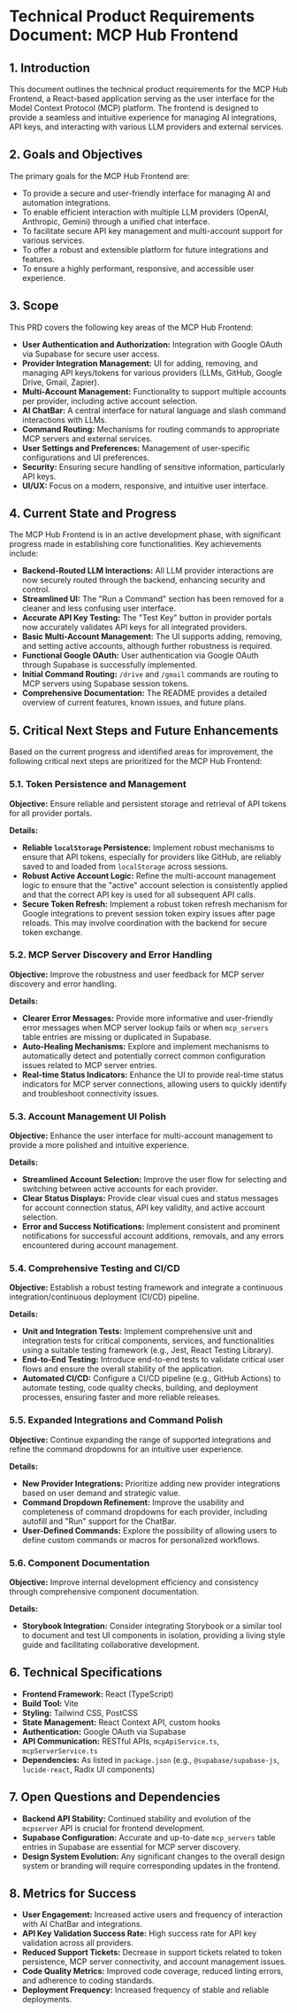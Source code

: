 # Technical Product Requirements Document: MCP Hub Frontend

## 1. Introduction

This document outlines the technical product requirements for the MCP Hub Frontend, a React-based application serving as the user interface for the Model Context Protocol (MCP) platform. The frontend is designed to provide a seamless and intuitive experience for managing AI integrations, API keys, and interacting with various LLM providers and external services.

## 2. Goals and Objectives

The primary goals for the MCP Hub Frontend are:

*   To provide a secure and user-friendly interface for managing AI and automation integrations.
*   To enable efficient interaction with multiple LLM providers (OpenAI, Anthropic, Gemini) through a unified chat interface.
*   To facilitate secure API key management and multi-account support for various services.
*   To offer a robust and extensible platform for future integrations and features.
*   To ensure a highly performant, responsive, and accessible user experience.

## 3. Scope

This PRD covers the following key areas of the MCP Hub Frontend:

*   **User Authentication and Authorization:** Integration with Google OAuth via Supabase for secure user access.
*   **Provider Integration Management:** UI for adding, removing, and managing API keys/tokens for various providers (LLMs, GitHub, Google Drive, Gmail, Zapier).
*   **Multi-Account Management:** Functionality to support multiple accounts per provider, including active account selection.
*   **AI ChatBar:** A central interface for natural language and slash command interactions with LLMs.
*   **Command Routing:** Mechanisms for routing commands to appropriate MCP servers and external services.
*   **User Settings and Preferences:** Management of user-specific configurations and UI preferences.
*   **Security:** Ensuring secure handling of sensitive information, particularly API keys.
*   **UI/UX:** Focus on a modern, responsive, and intuitive user interface.

## 4. Current State and Progress

The MCP Hub Frontend is in an active development phase, with significant progress made in establishing core functionalities. Key achievements include:

*   **Backend-Routed LLM Interactions:** All LLM provider interactions are now securely routed through the backend, enhancing security and control.
*   **Streamlined UI:** The "Run a Command" section has been removed for a cleaner and less confusing user interface.
*   **Accurate API Key Testing:** The "Test Key" button in provider portals now accurately validates API keys for all integrated providers.
*   **Basic Multi-Account Management:** The UI supports adding, removing, and setting active accounts, although further robustness is required.
*   **Functional Google OAuth:** User authentication via Google OAuth through Supabase is successfully implemented.
*   **Initial Command Routing:** `/drive` and `/gmail` commands are routing to MCP servers using Supabase session tokens.
*   **Comprehensive Documentation:** The README provides a detailed overview of current features, known issues, and future plans.

## 5. Critical Next Steps and Future Enhancements

Based on the current progress and identified areas for improvement, the following critical next steps are prioritized for the MCP Hub Frontend:

### 5.1. Token Persistence and Management

**Objective:** Ensure reliable and persistent storage and retrieval of API tokens for all provider portals.

**Details:**
*   **Reliable `localStorage` Persistence:** Implement robust mechanisms to ensure that API tokens, especially for providers like GitHub, are reliably saved to and loaded from `localStorage` across sessions.
*   **Robust Active Account Logic:** Refine the multi-account management logic to ensure that the "active" account selection is consistently applied and that the correct API key is used for all subsequent API calls.
*   **Secure Token Refresh:** Implement a robust token refresh mechanism for Google integrations to prevent session token expiry issues after page reloads. This may involve coordination with the backend for secure token exchange.

### 5.2. MCP Server Discovery and Error Handling

**Objective:** Improve the robustness and user feedback for MCP server discovery and error handling.

**Details:**
*   **Clearer Error Messages:** Provide more informative and user-friendly error messages when MCP server lookup fails or when `mcp_servers` table entries are missing or duplicated in Supabase.
*   **Auto-Healing Mechanisms:** Explore and implement mechanisms to automatically detect and potentially correct common configuration issues related to MCP server entries.
*   **Real-time Status Indicators:** Enhance the UI to provide real-time status indicators for MCP server connections, allowing users to quickly identify and troubleshoot connectivity issues.

### 5.3. Account Management UI Polish

**Objective:** Enhance the user interface for multi-account management to provide a more polished and intuitive experience.

**Details:**
*   **Streamlined Account Selection:** Improve the user flow for selecting and switching between active accounts for each provider.
*   **Clear Status Displays:** Provide clear visual cues and status messages for account connection status, API key validity, and active account selection.
*   **Error and Success Notifications:** Implement consistent and prominent notifications for successful account additions, removals, and any errors encountered during account management.

### 5.4. Comprehensive Testing and CI/CD

**Objective:** Establish a robust testing framework and integrate a continuous integration/continuous deployment (CI/CD) pipeline.

**Details:**
*   **Unit and Integration Tests:** Implement comprehensive unit and integration tests for critical components, services, and functionalities using a suitable testing framework (e.g., Jest, React Testing Library).
*   **End-to-End Testing:** Introduce end-to-end tests to validate critical user flows and ensure the overall stability of the application.
*   **Automated CI/CD:** Configure a CI/CD pipeline (e.g., GitHub Actions) to automate testing, code quality checks, building, and deployment processes, ensuring faster and more reliable releases.

### 5.5. Expanded Integrations and Command Polish

**Objective:** Continue expanding the range of supported integrations and refine the command dropdowns for an intuitive user experience.

**Details:**
*   **New Provider Integrations:** Prioritize adding new provider integrations based on user demand and strategic value.
*   **Command Dropdown Refinement:** Improve the usability and completeness of command dropdowns for each provider, including autofill and "Run" support for the ChatBar.
*   **User-Defined Commands:** Explore the possibility of allowing users to define custom commands or macros for personalized workflows.

### 5.6. Component Documentation

**Objective:** Improve internal development efficiency and consistency through comprehensive component documentation.

**Details:**
*   **Storybook Integration:** Consider integrating Storybook or a similar tool to document and test UI components in isolation, providing a living style guide and facilitating collaborative development.

## 6. Technical Specifications

*   **Frontend Framework:** React (TypeScript)
*   **Build Tool:** Vite
*   **Styling:** Tailwind CSS, PostCSS
*   **State Management:** React Context API, custom hooks
*   **Authentication:** Google OAuth via Supabase
*   **API Communication:** RESTful APIs, `mcpApiService.ts`, `mcpServerService.ts`
*   **Dependencies:** As listed in `package.json` (e.g., `@supabase/supabase-js`, `lucide-react`, Radix UI components)

## 7. Open Questions and Dependencies

*   **Backend API Stability:** Continued stability and evolution of the `mcpserver` API is crucial for frontend development.
*   **Supabase Configuration:** Accurate and up-to-date `mcp_servers` table entries in Supabase are essential for MCP server discovery.
*   **Design System Evolution:** Any significant changes to the overall design system or branding will require corresponding updates in the frontend.

## 8. Metrics for Success

*   **User Engagement:** Increased active users and frequency of interaction with AI ChatBar and integrations.
*   **API Key Validation Success Rate:** High success rate for API key validation across all providers.
*   **Reduced Support Tickets:** Decrease in support tickets related to token persistence, MCP server connectivity, and account management issues.
*   **Code Quality Metrics:** Improved code coverage, reduced linting errors, and adherence to coding standards.
*   **Deployment Frequency:** Increased frequency of stable and reliable deployments.



